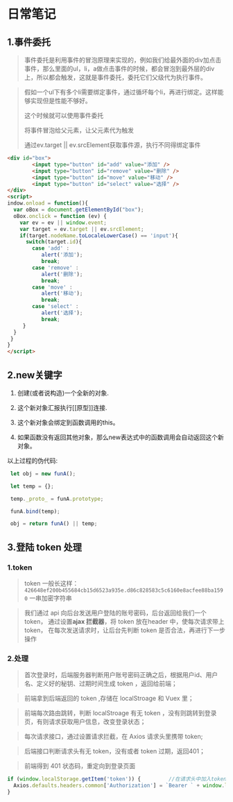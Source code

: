 # 日常笔记

## 1.事件委托

> 事件委托是利用事件的冒泡原理来实现的，例如我们给最外面的div加点击事件，那么里面的ul，li，a做点击事件的时候，都会冒泡到最外层的div上，所以都会触发，这就是事件委托，委托它们父级代为执行事件。

> 假如一个ul下有多个li需要绑定事件，通过循坏每个li，再进行绑定。这样能够实现但是性能不够好。
>
> 这个时候就可以使用事件委托
>
> 将事件冒泡给父元素，让父元素代为触发
>
> 通过ev.target || ev.srcElement获取事件源，执行不同得绑定事件

```html
<div id="box">
        <input type="button" id="add" value="添加" />
        <input type="button" id="remove" value="删除" />
        <input type="button" id="move" value="移动" />
        <input type="button" id="select" value="选择" />
</div>
<script>
indow.onload = function(){
  var oBox = document.getElementById("box");
  oBox.onclick = function (ev) {
    var ev = ev || window.event;
    var target = ev.target || ev.srcElement;
    if(target.nodeName.toLocaleLowerCase() == 'input'){
      switch(target.id){
        case 'add' :
           alert('添加');
           break;
        case 'remove' :
           alert('删除');
           break;
        case 'move' :
           alert('移动');
           break;
        case 'select' :
           alert('选择');
           break;
     }
  }
 }            
}
</script>
```

## 2.new关键字

1. 创建(或者说构造)一个全新的对象.

2. 这个新对象汇报执行[[原型]]连接.

3. 这个新对象会绑定到函数调用的this。

4. 如果函数没有返回其他对象，那么new表达式中的函数调用会自动返回这个新对象。

 以上过程的伪代码:

```js
 let obj = new funA();

 let temp = {};

 temp._proto_ = funA.prototype;

 funA.bind(temp);

 obj = return funA() || temp;
```

## 3.登陆 token 处理

### 1.token

> token 一般长这样：
> `426648ef200b455684cb15d6523a935e.d86c828583c5c6160e8acfee88ba1590`
> 一串加密字符串

> 我们通过 api 向后台发送用户登陆的账号密码，后台返回给我们一个 token，
> 通过设置**ajax 拦截器**，将 token 放在header 中，使每次请求带上 token，
> 在每次发送请求时，让后台先判断 token 是否合法，再进行下一步操作

### 2.处理

> 首次登录时，后端服务器判断用户账号密码正确之后，根据用户id、用户名、定义好的秘钥、过期时间生成 token ，返回给前端；

> 前端拿到后端返回的 token ,存储在 localStroage 和 Vuex 里；

> 前端每次路由跳转，判断 localStroage 有无 token ，没有则跳转到登录页，有则请求获取用户信息，改变登录状态；

> 每次请求接口，通过设置请求拦截，在 Axios 请求头里携带 token;

> 后端接口判断请求头有无 token，没有或者 token 过期，返回401；

> 前端得到 401 状态码，重定向到登录页面

```js
if (window.localStorage.getItem('token')) {         //在请求头中加入token
  Axios.defaults.headers.common['Authorization'] = `Bearer ` + window.localStorage.getItem('token')
}
```

